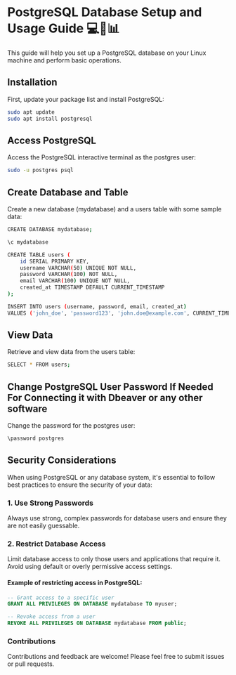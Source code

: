 # PostgreSQL Database Setup and Usage Guide 💻🔑📊

This guide will help you set up a PostgreSQL database on your Linux machine and perform basic operations.

## Installation

First, update your package list and install PostgreSQL:

```bash
sudo apt update
sudo apt install postgresql
```

## Access PostgreSQL

Access the PostgreSQL interactive terminal as the postgres user:

```bash
sudo -u postgres psql
```

## Create Database and Table

Create a new database (mydatabase) and a users table with some sample data:

```bash
CREATE DATABASE mydatabase;
```
```bash
\c mydatabase
```
```bash
CREATE TABLE users (
    id SERIAL PRIMARY KEY,
    username VARCHAR(50) UNIQUE NOT NULL,
    password VARCHAR(100) NOT NULL,
    email VARCHAR(100) UNIQUE NOT NULL,
    created_at TIMESTAMP DEFAULT CURRENT_TIMESTAMP
);
```
```bash
INSERT INTO users (username, password, email, created_at)
VALUES ('john_doe', 'password123', 'john.doe@example.com', CURRENT_TIMESTAMP);
```

## View Data
Retrieve and view data from the users table:

```bash
SELECT * FROM users;
```

## Change PostgreSQL User Password If Needed For Connecting it with Dbeaver or any other software

Change the password for the postgres user:

```bash
\password postgres
```
## Security Considerations

When using PostgreSQL or any database system, it's essential to follow best practices to ensure the security of your data:

### 1. Use Strong Passwords

Always use strong, complex passwords for database users and ensure they are not easily guessable.

### 2. Restrict Database Access

Limit database access to only those users and applications that require it. Avoid using default or overly permissive access settings.

#### Example of restricting access in PostgreSQL:

```sql
-- Grant access to a specific user
GRANT ALL PRIVILEGES ON DATABASE mydatabase TO myuser;

-- Revoke access from a user
REVOKE ALL PRIVILEGES ON DATABASE mydatabase FROM public;
```

### Contributions

Contributions and feedback are welcome! Please feel free to submit issues or pull requests.
